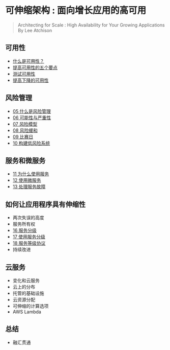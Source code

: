 # 可伸缩架构 : 面向增长应用的高可用
> Architecting for Scale : High Availability for Your Growing Applications  
> By Lee Atchison  

## 可用性
* [什么是可用性？](chapter-1_what_is_HA.md)
* [提高可用性的五个要点](chapter-1_what_is_HA.md)
* [测试可用性](chapter-1_what_is_HA.md)
* [提高下降的可用性](chapter-1_what_is_HA.md)

## 风险管理
* [05 什么是风险管理](chapter/chapter-5_what_is_risk_mgt.md)
* [06 可能性与严重性](chapter/chapter-6_capability_and_severity.md)
* [07 风险模型](chapter/chapter-7_risk_model.md)
* [08 风险缓和](chapter/chapter-8_risk_mitigation.md)
* [09 比赛日](chapter/chapter-9_match_day.md)
* [10 构建低风险系统](chapter/chapter-10_create_low_risk_system.md)

## 服务和微服务
* [11 为什么使用服务](chapter/chapter-11_why_use_service.md)
* [12 使用微服务](chapter/chapter-12_use_mico-service.md)
* [13 处理服务故障](chapter/chapter-13-handle_service_fault.md)

## 如何让应用程序具有伸缩性
* 两次失误的高度
* 服务所有权
* [16 服务分级](chapter/chapter-16_service_level.md)
* [17 使用服务分级](chapter/chapter-17_use_service_level.md)
* [18 服务等级协议](chapter/chapter-18_service_level_protocol.md)
* 持续改进

## 云服务
* 变化和云服务
* 云上的分布
* 托管的基础设施
* 云资源分配
* 可伸缩的计算选项
* AWS Lambda

## 总结
* 融汇贯通
